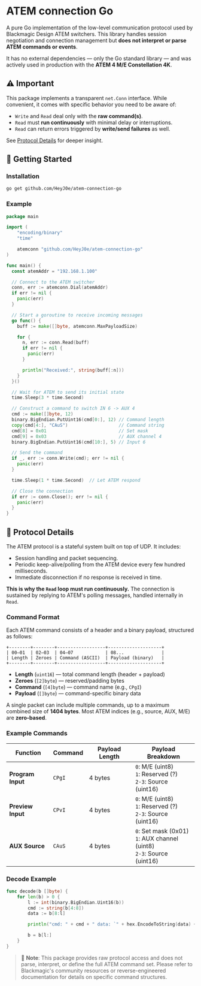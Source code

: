 # ATEM connection Go

A pure Go implementation of the low-level communication protocol used by Blackmagic Design ATEM switchers. This library handles session negotiation and connection management but **does not interpret or parse ATEM commands or events**.

It has no external dependencies — only the Go standard library — and was actively used in production with the **ATEM 4 M/E Constellation 4K**.

## ⚠️ Important

This package implements a transparent `net.Conn` interface. While convenient, it comes with specific behavior you need to be aware of:
- `Write` and `Read` deal only with the **raw command(s)**.
- `Read` must **run continuously** with minimal delay or interruptions.
- `Read` can return errors triggered by **write/send failures** as well.

See [Protocol Details](#protocol-details) for deeper insight.

## 🚀 Getting Started

### Installation

```bash
go get github.com/HeyJ0e/atem-connection-go
```

### Example

```go
package main

import (
	"encoding/binary"
	"time"

	atemconn "github.com/HeyJ0e/atem-connection-go"
)

func main() {
  const atemAddr = "192.168.1.100"

  // Connect to the ATEM switcher
  conn, err := atemconn.Dial(atemAddr)
  if err != nil {
    panic(err)
  }

  // Start a goroutine to receive incoming messages
  go func() {
    buff := make([]byte, atemconn.MaxPayloadSize)

    for {
      n, err := conn.Read(buff)
      if err != nil {
        panic(err)
      }

      println("Received:", string(buff[:n]))
    }
  }()

  // Wait for ATEM to send its initial state
  time.Sleep(3 * time.Second)

  // Construct a command to switch IN 6 -> AUX 4
  cmd := make([]byte, 12)
  binary.BigEndian.PutUint16(cmd[0:], 12) // Command length
  copy(cmd[4:], "CAuS")                   // Command string
  cmd[8] = 0x01                           // Set mask
  cmd[9] = 0x03                           // AUX channel 4
  binary.BigEndian.PutUint16(cmd[10:], 5) // Input 6

  // Send the command
  if _, err := conn.Write(cmd); err != nil {
    panic(err)
  }

  time.Sleep(1 * time.Second)  // Let ATEM respond

  // Close the connection
  if err := conn.Close(); err != nil {
    panic(err)
  }
}
```

## 🔬 Protocol Details

The ATEM protocol is a stateful system built on top of UDP. It includes:
- Session handling and packet sequencing.
- Periodic keep-alive/polling from the ATEM device every few hundred milliseconds.
- Immediate disconnection if no response is received in time.

**This is why the `Read` loop must run continuously.** The connection is sustained by replying to ATEM's polling messages, handled internally in `Read`.

### Command Format

Each ATEM command consists of a header and a binary payload, structured as follows:

```
+--------+--------+------------------+--------------------+
| 00–01  | 02–03  | 04–07            | 08...              |
| Length | Zeroes | Command (ASCII)  | Payload (binary)   |
+--------+--------+------------------+--------------------+
```

- **Length** (`uint16`) — total command length (header + payload)
- **Zeroes** (`[2]byte`) — reserved/padding bytes
- **Command** (`[4]byte`) — command name (e.g., `CPgI`)
- **Payload** (`[]byte`) — command-specific binary data

A single packet can include multiple commands, up to a maximum combined size of **1404 bytes**. Most ATEM indices (e.g., source, AUX, M/E) are **zero-based**.

### Example Commands

| Function | Command | Payload Length | Payload Breakdown |
| --- | --- | --- | --- |
| **Program Input** | `CPgI` | 4 bytes | `0`: M/E (uint8)<br>`1`: Reserved (?)<br>`2-3`: Source (uint16) |
| **Preview Input** | `CPvI` | 4 bytes | `0`: M/E (uint8)<br>`1`: Reserved (?)<br>`2-3`: Source (uint16) |
| **AUX Source**    | `CAuS` | 4 bytes | `0`: Set mask (0x01)<br>`1`: AUX channel (uint8)<br>`2-3`: Source (uint16) |

### Decode Example

```go
func decode(b []byte) {
	for len(b) > 0 {
		l := int(binary.BigEndian.Uint16(b))
		cmd := string(b[4:8])
		data := b[8:l]

		println("cmd: " + cmd + " data: `" + hex.EncodeToString(data) + "`")

		b = b[l:]
	}
}
```

> 📝 **Note**: This package provides raw protocol access and does not parse, interpret, or define the full ATEM command set. Please refer to Blackmagic's community resources or reverse-engineered documentation for details on specific command structures.
